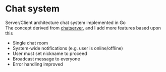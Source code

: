 # Chat system
Server/Client architecture chat system implemented in Go  
The concept derived from [chatserver](https://github.com/nqbao/learn-go/tree/chat/0.0.1/chatserver), and I add more 
features based upon this

* Single chat room
* System-wide notifications (e.g. user is online/offline)
* User must set nickname to proceed
* Broadcast message to everyone
* Error handling improved
